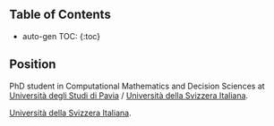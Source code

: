 
## Table of Contents <a name="toc"></a>

* auto-gen TOC:
{:toc}

## Position 

PhD student in Computational Mathematics and Decision Sciences at [Università degli Studi di Pavia](https://web.unipv.it/) / [Università della Svizzera Italiana](https://www.usi.ch/it).

[Università della Svizzera Italiana](https://www.usi.ch/it).



<!--- ## Teaching and Tutoring activity --->
<!--- panno --->
<!--- gabor --->
<!--- tutor per algebra e geometria --->


